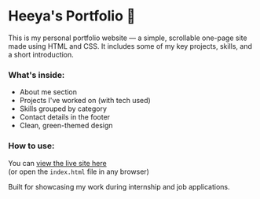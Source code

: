 # Heeya's Portfolio 🌱

This is my personal portfolio website — a simple, scrollable one-page site made using HTML and CSS. It includes some of my key projects, skills, and a short introduction.

### What's inside:
- About me section
- Projects I've worked on (with tech used)
- Skills grouped by category 
- Contact details in the footer
- Clean, green-themed design

### How to use:
You can [view the live site here](https://your-live-site-link.com)  
(or open the `index.html` file in any browser)

Built for showcasing my work during internship and job applications.
